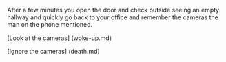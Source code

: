 After a few minutes you open the door and check outside seeing an empty hallway and quickly go back to your office and remember the cameras the man on the phone mentioned.

[Look at the cameras] (woke-up.md)

[Ignore the cameras] (death.md)



